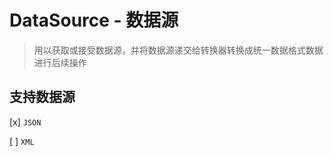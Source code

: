 # DataSource - 数据源

> 用以获取或接受数据源，并将数据源递交给转换器转换成统一数据格式数据进行后续操作

## 支持数据源

  [x] `JSON`
  
  [ ] `XML`